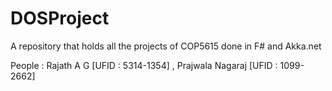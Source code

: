 # DOSProject
A repository that holds all the projects of COP5615 done in F# and Akka.net

People : Rajath A G [UFID : 5314-1354] , Prajwala Nagaraj [UFID : 1099-2662]



